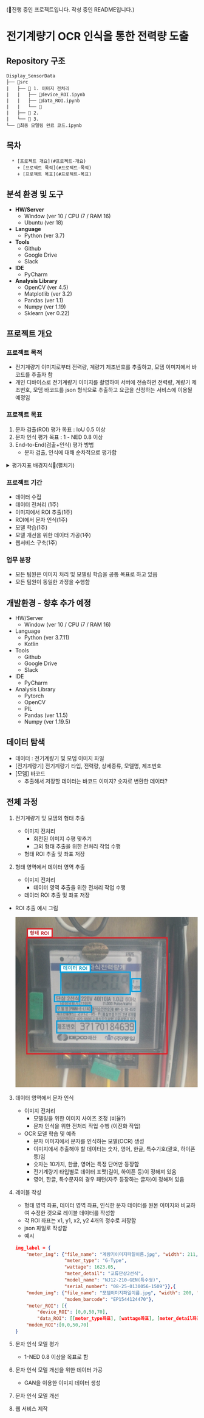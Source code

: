 (🐥진행 중인 프로젝트입니다. 작성 중인 README입니다.)

# 전기계량기 OCR 인식을 통한 전력량 도출
## Repository 구조
```
Display_SensorData
├── 📁src 
|	├── 📁 1. 이미지 전처리
|	|	├── 📃device_ROI.ipynb
|	|	├── 📃data_ROI.ipynb
|	|	└── 📃
|	├── 📁 2. 
|	└── 📁 3. 
└── 📃최종 모델링 완료 코드.ipynb
```
## 목차
```
  * [프로젝트 개요](#프로젝트-개요)
    + [프로젝트 목적](#프로젝트-목적)
    + [프로젝트 목표](#프로젝트-목표)
```
## 분석 환경 및 도구
- **HW/Server**
	- Window (ver 10 / CPU i7 / RAM 16)
	- Ubuntu (ver 18)
- **Language**
	- Python (ver 3.7)
- **Tools**
	- Github
	- Google Drive
	- Slack
- **IDE**
	- PyCharm
- **Analysis Library**
	- OpenCV (ver 4.5)
	- Matplotlib (ver 3.2)
	- Pandas (ver 1.1)
	- Numpy (ver 1.19)
	- Sklearn (ver 0.22)


## 프로젝트 개요
### 프로젝트 목적
- 전기계량기 이미지로부터 전력량, 계량기 제조번호를 추출하고, 모뎀 이미지에서 바코드를 추출자 함
- 개인 디바이스로 전기계량기 이미지를 촬영하여 서버에 전송하면 전력량, 계량기 제조번호, 모뎀 바코드를 json 형식으로 추출하고 요금을 산정하는 서비스에 이용될 예정임

### 프로젝트 목표
1. 문자 검출(ROI) 평가 목표 : IoU 0.5 이상
2. 문자 인식 평가 목표 : 1 - NED 0.8 이상
3. End-to-End(검출+인식) 평가 방법
	- 문자 검출, 인식에 대해 순차적으로 평가함


<details>
<summary> 평가지표 배경지식📌(펼치기)</summary>
<div markdown="1">   

- ROI 평가 지표 : IoU
	- Intersection over Union
	- 이미지에서 문자영역 검출(ROI)에 대한 평가 지표
	- 정답과 예측 박스 겹치는지 확인

- 문자인식 평가 지표
	- 1 - NED
		- Normalized Edit Distance
		- 정답과 예측 단어에서 글자의 일치율
		- 정답과 예측 단어 간 편집거리를 측정한 뒤 긴 단어의 길이로 정규화함 (글자기반)
		- 편집거리?
            - 두 문자열의 유사도를 판단하는 기준
            - 어떤 문자열이 다른 문자열과 같아지도록 할 때 삽입, 삭제, 변경을 수행하는 횟수의 최소값
	- WEM
		- Word based Exactly Matching
		- 정답과 예측 단어가 정확히 일치하는지 확인함 (단어기반)
		- 전체 글자(단어)의 일치도를 1, 0으로 평가함

</div>
</details>


### 프로젝트 기간
- 데이터 수집
- 데이터 전처리 (1주)
- 이미지에서 ROI 추출(1주)
- ROI에서 문자 인식(1주)
- 모델 학습(1주)
- 모델 개선을 위한 데이터 가공(1주)
- 웹서비스 구축(1주)

### 업무 분장
- 모든 팀원은 이미지 처리 및 모델링 학습을 공통 목표로 하고 있음
- 모든 팀원이 동일한 과정을 수행함

## 개발환경 - 향후 추가 예정
- HW/Server
	- Window (ver 10 / CPU i7 / RAM 16)
- Language
	- Python (ver 3.7.11)
	- Kotlin
- Tools
	- Github
	- Google Drive
	- Slack
- IDE
	- PyCharm
- Analysis Library
	- Pytorch
	- OpenCV
	- PIL
	- Pandas (ver 1.1.5)
	- Numpy (ver 1.19.5)


## 데이터 탐색
- 데이터 : 전기계량기 및 모뎀 이미지 파일
- [전기계량기] 전기계량기 타입, 전력량, 상세종류, 모델명, 제조번호
- [모뎀] 바코드
	- 추출해서 저장할 데이터는 바코드 이미지? 숫자로 변환한 데이터?

## 전체 과정

1. 전기계량기 및 모뎀의 형태 추출
	- 이미지 전처리
		- 회전된 이미지 수평 맞추기
		- 그외 형태 추출을 위한 전처리 작업 수행
	- 형태 ROI 추출 및 좌표 저장

2. 형태 영역에서 데이터 영역 추출
	- 이미지 전처리
		- 데이터 영역 추출을 위한 전처리 작업 수행
	- 데이터 ROI 추출 및 좌표 저장

- ROI 추출 예시 그림 


	<img src="/ROI추출예시.jpg"  width="500" height="447">


3. 데이터 영역에서 문자 인식
	- 이미지 전처리
		- 모델링을 위한 이미지 사이즈 조정 (비율?)
		- 문자 인식을 위한 전처리 작업 수행 (이진화 작업)
	- OCR 모델 학습 및 예측
		- 문자 이미지에서 문자를 인식하는 모델(OCR) 생성
        - 이미지에서 추출해야 할 데이터는 숫자, 영어, 한글, 특수기호(괄호, 하이픈 등)임
        - 숫자는 10가지, 한글, 영어는 특정 단어만 등장함
        - 전기계량기 타입별로 데이터 포맷(길이, 하이픈 등)이 정해져 있음
        - 영어, 한글, 특수문자의 경우 패턴(자주 등장하는 글자)이 정해져 있음

4. 레이블 작성
	- 형태 영역 좌표, 데이터 영역 좌표, 인식한 문자 데이터를 원본 이미지와 비교하여 수정한 것으로 레이블 데이터를 작성함
	- 각 ROI 좌표는 x1, y1, x2, y2 4개의 정수로 저장함
	- json 파일로 작성함
    - 예시
	``` json
    img_label = {
        "meter_img": {"file_name": "계량기이미지파일이름.jpg", "width": 211, "height": 216,
                      "meter_type": "G-Type",
                      "wattage": 1623.05,
                      "meter_detail": "교류단상2선식",
                      "model_name": "NJ12-210-GEN(특수형)",
                      "serial_number": "08-25-0130056-1509"}},{
        "modem_img": {"file_name": "모뎀이미지파일이름.jpg", "width": 200, "height": 230,
                      "modem_barcode": "EP1544124470"},
        "meter_ROI": [{
            "device_ROI": [0,0,50,70],
            "data_ROI": [[meter_type좌표], [wattage좌표], [meter_detail좌표], [model_name좌표], [serial_number좌표]]}],
        "modem_ROI":[0,0,50,70]
    }
	```

5. 문자 인식 모델 평가
	- 1-NED 0.8 이상을 목표로 함

6. 문자 인식 모델 개선을 위한 데이터 가공
	- GAN을 이용한 이미지 데이터 생성

7. 문자 인식 모델 개선
8. 웹 서비스 제작

